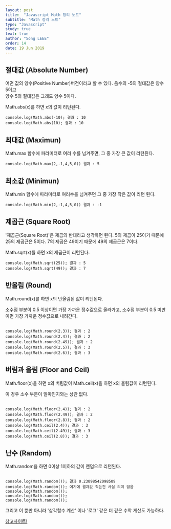 ```yaml
---
layout: post
title:  "Javascript Math 정리 노트"
subtitle: "Math 정리 노트"
type: "Javascript"
study: true
text: true
author: "Song LEEE"
order: 14
date: 19 Jun 2019
---
```


## 절대값 (Absolute Number)

<p>어떤 값의 양수(Positive Number)버전이라고 할 수 있다. 음수의 -5의 절대값은 양수 5이고<br>양수 5의 절대값은 그래도 양수 5이다.</p>

<p class="txt_point">Math.abs(x)를 하면 x의 값이 리턴된다.</p>

```
console.log(Math.abs(-10); 결과 : 10
console.log(Math.abs(10); 결과 : 10

```

## 최대값 (Maximun)

<p class="txt_point">Math.max 함수에 파라미터로 여러 수를 넘겨주면, 그 중 가장 큰 값이 리턴된다.</p>

```
console.log(Math.max(2,-1,4,5,0)) 결과 : 5
```

## 최소값 (Minimun)

<p class="txt_point">Math.min 함수에 파라미터로 여러수를 넘겨주면 그 중 가장 작은 값이 리턴 된다.</p>

```
console.log(Math.min(2,-1,4,5,0)) 결과 : -1
```

## 제곱근 (Square Root)

<p>'제곱근(Square Root)'은 제곱의 반대라고 생각하면 된다. 5의 제곱이 25이기 때문에 25의 제곱근은 5이다. 7의 제곱은 49이기 때문에 49의 제곱근은 7이다.</p>

<p class="txt_point">Math.sqrt(x)를 하면 x의 제곱근이 리턴된다.</p>

```
console.log(Math.sqrt(25)); 결과 : 5
console.log(Math.sqrt(49)); 결과 : 7
```

## 반올림 (Round)

<p class="txt_point">Math.round(x)를 하면 x의 반올림된 값이 리턴된다.</p>

<p>소수점 부분이 0.5 이상이면 가장 가까운 정수값으로 올라가고, 소수점 부분이 0.5 미만이면 가장 가까운 정수값으로 내려간다.</p>

```

console.log(Math.round(2.3)); 결과 : 2
console.log(Math.round(2.4)); 결과 : 2
console.log(Math.round(2.49)); 결과 : 2
console.log(Math.round(2.5)); 결과 : 3
console.log(Math.round(2.6)); 결과 : 3

```

## 버림과 올림 (Floor and Ceil)

<p class="txt_point">Math.floor(x)을 하면 x의 버림값이 Math.ceil(x)을 하면 x의 올림값이 리턴된다.</p>

<p>이 경우 소수 부분이 얼마인지와는 상관 없다.</p>

```

console.log(Math.floor(2.4)); 결과 : 2
console.log(Math.floor(2.49)); 결과 : 2
console.log(Math.floor(2.8)); 결과 : 2
console.log(Math.ceil(2.4)); 결과 : 3
console.log(Math.ceil(2.49)); 결과 : 3
console.log(Math.ceil(2.8)); 결과 : 3

```

##  난수 (Random)

<p class="txt_point">Math.random을 하면 0이상 1이하의 값이 랜덤으로 리턴된다.</p>

```

console.log(Math.random()); 결과 0.23098542098509
console.log(Math.random()); 여기에 결과값 적는건 사실 의미 없음 
console.log(Math.random());
console.log(Math.random());
console.log(Math.random());

```

<p class="txt_point02">그리고 이 뿐만 아니라 '삼각함수 계산' 이나 '로그' 같은 더 깊은 수학 계산도 가능하다.</p>

[참고사이트!](https://developer.mozilla.org/ko/docs/Web/JavaScript/Reference/Global_Objects/Math)







